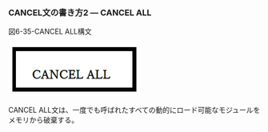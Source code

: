 ### CANCEL文の書き方2 ― CANCEL ALL

図6-35-CANCEL ALL構文

![alt text](Image/6-35(cancel).png)

CANCEL ALL文は、一度でも呼ばれたすべての動的にロード可能なモジュールをメモリから破棄する。